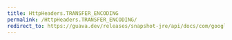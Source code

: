 ```yaml
---
title: HttpHeaders.TRANSFER_ENCODING
permalink: /HttpHeaders.TRANSFER_ENCODING/
redirect_to: https://guava.dev/releases/snapshot-jre/api/docs/com/google/common/net/HttpHeaders.html#TRANSFER_ENCODING
---
```

